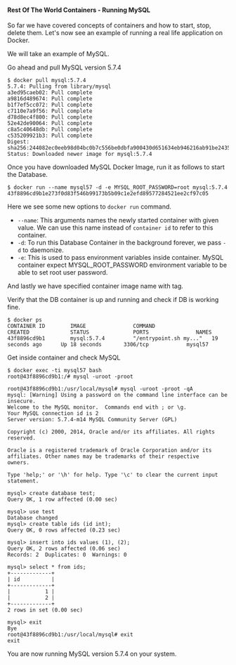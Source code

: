 #### Rest Of The World Containers - Running MySQL

So far we have covered concepts of containers and how to start, stop, delete
them. Let's now see an example of running a real life application on Docker.

We will take an example of MySQL.

Go ahead and pull MySQL version 5.7.4

```
$ docker pull mysql:5.7.4
5.7.4: Pulling from library/mysql
a3ed95caeb02: Pull complete
a9816d489674: Pull complete
b1f7ef5cc072: Pull complete
c7110e7a9f56: Pull complete
d78d8ec4f800: Pull complete
52e42de90064: Pull complete
c8a5c40648db: Pull complete
c535209921b3: Pull complete
Digest: sha256:244082ec0eeb98d04bc0b7c556be0dbfa900430d651634eb946216ab91be2435
Status: Downloaded newer image for mysql:5.7.4
```

Once you have downloaded MySQL Docker Image, run it as follows to start the
Database. 

```
$ docker run --name mysql57 -d -e MYSQL_ROOT_PASSWORD=root mysql:5.7.4 
43f8896cd9b1e273f0d83f546b99173b5b09c1e2efd89577284521ee2cf97c05
```

Here we see some new options to `docker run` command.

  * `--name`: This arguments names the newly started container with given value.
    We can use this name instead of `container id` to refer to this container.
  * `-d`: To run this Database Container in the background forever, we pass `-d`
    to daemonize. 
  * `-e`: This is used to pass environment variables inside container. MySQL
    container expect MYSQL_ROOT_PASSWORD environment variable to be able to set
    root user password. 
    
  And lastly we have specified container image name with tag. 
  

Verify that the DB container is up and running and check if DB is working fine. 

```
$ docker ps
CONTAINER ID        IMAGE               COMMAND                  CREATED             STATUS              PORTS               NAMES
43f8896cd9b1        mysql:5.7.4         "/entrypoint.sh my..."   19 seconds ago      Up 18 seconds       3306/tcp            mysql57
```

Get inside container and check MySQL
```
$ docker exec -ti mysql57 bash
root@43f8896cd9b1:/# mysql -uroot -proot

root@43f8896cd9b1:/usr/local/mysql# mysql -uroot -proot -qA
mysql: [Warning] Using a password on the command line interface can be insecure.
Welcome to the MySQL monitor.  Commands end with ; or \g.
Your MySQL connection id is 2
Server version: 5.7.4-m14 MySQL Community Server (GPL)

Copyright (c) 2000, 2014, Oracle and/or its affiliates. All rights reserved.

Oracle is a registered trademark of Oracle Corporation and/or its
affiliates. Other names may be trademarks of their respective
owners.

Type 'help;' or '\h' for help. Type '\c' to clear the current input statement.

mysql> create database test;
Query OK, 1 row affected (0.00 sec)

mysql> use test
Database changed
mysql> create table ids (id int);
Query OK, 0 rows affected (0.23 sec)

mysql> insert into ids values (1), (2);
Query OK, 2 rows affected (0.06 sec)
Records: 2  Duplicates: 0  Warnings: 0

mysql> select * from ids;
+-------------+
| id          |
+-------------+
|           1 |
|           2 |
+-------------+
2 rows in set (0.00 sec)

mysql> exit
Bye
root@43f8896cd9b1:/usr/local/mysql# exit
exit
```

You are now running MySQL version 5.7.4 on your system.
